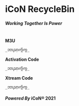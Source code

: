 # **iCoN RecycleBin**
#### _Working Together Is Power_
#
#
#

**M3U** 
```markdown
_ဘာညာကွိကွ_
```

**Activation Code**
```markdown
_ဘာညာကွိကွ_
```

**Xtream Code**
```markdown
_ဘာညာကွိကွ_
```

#### _Powered By_ iCoN® 2021
